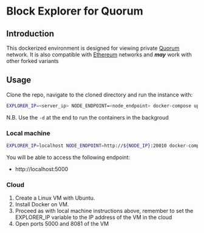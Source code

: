 # Block Explorer for Quorum

## Introduction

This dockerized environment is designed for viewing private 
[Quorum](https://github.com/jpmorganchase/quorum) network. It is also compatible with [Ethereum](https://github.com/ethereum/go-ethereum) networks and ***may*** work with other forked variants


## Usage

Clone the repo, navigate to the cloned directory and run the instance with:

```bash
EXPLORER_IP=<server_ip> NODE_ENDPOINT=<node_endpoint> docker-compose up
```

N.B. Use the `-d` at the end to run the containers in the backgroud

### Local machine

```bash
EXPLORER_IP=localhost NODE_ENDPOINT=http://${NODE_IP}:20010 docker-compose up
```

You will be able to access the following endpoint:

* http://localhost:5000

### Cloud

1. Create a Linux VM with Ubuntu. 
2. Install Docker on VM. 
3. Proceed as with local machine instructions above, remember to set the EXPLORER_IP variable to the IP address of the VM in the cloud
4. Open ports 5000 and 8081 of the VM